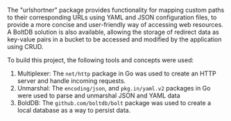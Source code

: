 The "urlshortner" package provides functionality for mapping custom paths to their corresponding URLs using YAML and JSON configuration files, to provide a more concise and user-friendly way of accessing web resources.
A BoltDB solution is also available, allowing the storage of redirect data as key-value pairs in a bucket to be accessed and modified by the application using CRUD.

To build this project, the following tools and concepts were used:

1. Multiplexer: The `net/http` package in Go was used to create an HTTP server and handle incoming requests.
2. Unmarshal: The `encoding/json`, and `pkg.in/yaml.v2` packages in Go were used to parse and unmarshal JSON and YAML data
3. BoldDB: The `github.com/boltdb/bolt` package was used to create a local database as a way to persist data.